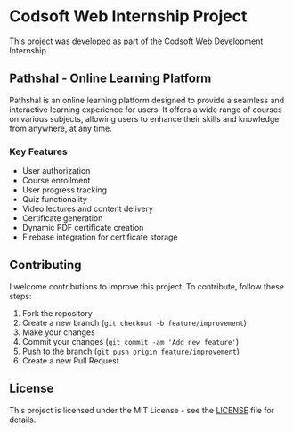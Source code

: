 # Codsoft Web Internship Project

This project was developed as part of the Codsoft Web Development Internship.

## Pathshal - Online Learning Platform

Pathshal is an online learning platform designed to provide a seamless and interactive learning experience for users. It offers a wide range of courses on various subjects, allowing users to enhance their skills and knowledge from anywhere, at any time.

### Key Features

- User authorization
- Course enrollment
- User progress tracking
- Quiz functionality
- Video lectures and content delivery
- Certificate generation
- Dynamic PDF certificate creation
- Firebase integration for certificate storage

<!-- ## Blogger - Content Management System (CMS)

Blogger is a CMS tailored for managing blog content. It provides an intuitive interface for creating, editing, and publishing blog posts. It also offers features for managing user comments and interactions.

### Key Features
- Blog post management (creation, editing, deletion)
- User comment management
- Rich text editor for content creation
- Firebase integration for content storage

## Technologies Used

- Frontend: React, Tailwind CSS
- Backend: Node.js, Express.js
- Database: MongoDB
- Other technologies: Firebase, PDF-lib -->

## Contributing

I welcome contributions to improve this project. To contribute, follow these steps:

1. Fork the repository
2. Create a new branch (`git checkout -b feature/improvement`)
3. Make your changes
4. Commit your changes (`git commit -am 'Add new feature'`)
5. Push to the branch (`git push origin feature/improvement`)
6. Create a new Pull Request

## License

This project is licensed under the MIT License - see the [LICENSE](LICENSE) file for details.
